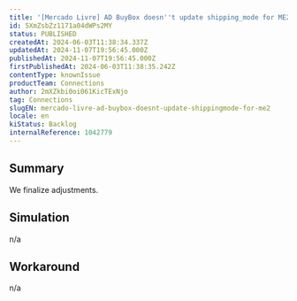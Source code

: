 ```yaml
---
title: '[Mercado Livre] AD BuyBox doesn''t update shipping_mode for ME2'
id: 5XmZsbZz1171a04dWPs2MY
status: PUBLISHED
createdAt: 2024-06-03T11:38:34.337Z
updatedAt: 2024-11-07T19:56:45.000Z
publishedAt: 2024-11-07T19:56:45.000Z
firstPublishedAt: 2024-06-03T11:38:35.242Z
contentType: knownIssue
productTeam: Connections
author: 2mXZkbi0oi061KicTExNjo
tag: Connections
slugEN: mercado-livre-ad-buybox-doesnt-update-shippingmode-for-me2
locale: en
kiStatus: Backlog
internalReference: 1042779
---
```


## Summary


We finalize adjustments.


##

## Simulation


n/a


##

## Workaround


n/a





